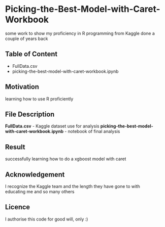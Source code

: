 # Picking-the-Best-Model-with-Caret-Workbook
some work to show my proficiency in R programming from Kaggle done a couple of years back
## Table of Content
- FullData.csv
- picking-the-best-model-with-caret-workbook.ipynb
## Motivation
learning how to use R proficiently
## File Description
**FullData.csv** - Kaggle dataset use for analysis
**picking-the-best-model-with-caret-workbook.ipynb** - notebook of final analysis
## Result
successfully learning how to do a xgboost model with caret
## Acknowledgement
I recognize the Kaggle team and the length they have gone to with educating me and so many others
## Licence
I authorise this code for good will, only :)
